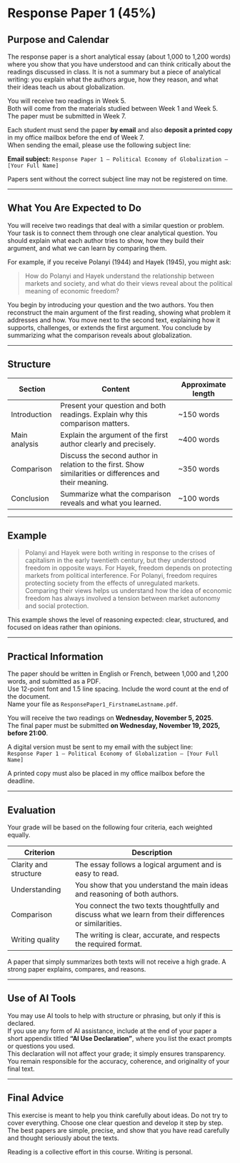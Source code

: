 # Response Paper 1 (45%)

## Purpose and Calendar

The response paper is a short analytical essay (about 1,000 to 1,200 words) where you show that you have understood and can think critically about the readings discussed in class. It is not a summary but a piece of analytical writing: you explain what the authors argue, how they reason, and what their ideas teach us about globalization.

You will receive two readings in Week 5.  
Both will come from the materials studied between Week 1 and Week 5.  
The paper must be submitted in Week 7.

Each student must send the paper **by email** and also **deposit a printed copy** in my office mailbox before the end of Week 7.  
When sending the email, please use the following subject line:

**Email subject:** `Response Paper 1 – Political Economy of Globalization – [Your Full Name]`

Papers sent without the correct subject line may not be registered on time.

---

## What You Are Expected to Do

You will receive two readings that deal with a similar question or problem. Your task is to connect them through one clear analytical question. You should explain what each author tries to show, how they build their argument, and what we can learn by comparing them.

For example, if you receive Polanyi (1944) and Hayek (1945), you might ask:
> How do Polanyi and Hayek understand the relationship between markets and society, and what do their views reveal about the political meaning of economic freedom?

You begin by introducing your question and the two authors. You then reconstruct the main argument of the first reading, showing what problem it addresses and how. You move next to the second text, explaining how it supports, challenges, or extends the first argument. You conclude by summarizing what the comparison reveals about globalization.

---

## Structure

| Section | Content | Approximate length |
|----------|----------|--------------------|
| Introduction | Present your question and both readings. Explain why this comparison matters. | ~150 words |
| Main analysis | Explain the argument of the first author clearly and precisely. | ~400 words |
| Comparison | Discuss the second author in relation to the first. Show similarities or differences and their meaning. | ~350 words |
| Conclusion | Summarize what the comparison reveals and what you learned. | ~100 words |

---

## Example

> Polanyi and Hayek were both writing in response to the crises of capitalism in the early twentieth century, but they understood freedom in opposite ways. For Hayek, freedom depends on protecting markets from political interference. For Polanyi, freedom requires protecting society from the effects of unregulated markets. Comparing their views helps us understand how the idea of economic freedom has always involved a tension between market autonomy and social protection.

This example shows the level of reasoning expected: clear, structured, and focused on ideas rather than opinions.

---

## Practical Information

The paper should be written in English or French, between 1,000 and 1,200 words, and submitted as a PDF.  
Use 12-point font and 1.5 line spacing. Include the word count at the end of the document.  
Name your file as `ResponsePaper1_FirstnameLastname.pdf`.

You will receive the two readings on **Wednesday, November 5, 2025**.  
The final paper must be submitted **on Wednesday, November 19, 2025, before 21:00**.

A digital version must be sent to my email with the subject line:  
`Response Paper 1 – Political Economy of Globalization – [Your Full Name]`

A printed copy must also be placed in my office mailbox before the deadline.

---

## Evaluation

Your grade will be based on the following four criteria, each weighted equally.

| Criterion | Description |
|------------|-------------|
| Clarity and structure | The essay follows a logical argument and is easy to read. |
| Understanding | You show that you understand the main ideas and reasoning of both authors. |
| Comparison | You connect the two texts thoughtfully and discuss what we learn from their differences or similarities. |
| Writing quality | The writing is clear, accurate, and respects the required format. |

A paper that simply summarizes both texts will not receive a high grade. A strong paper explains, compares, and reasons.

---

## Use of AI Tools

You may use AI tools to help with structure or phrasing, but only if this is declared.  
If you use any form of AI assistance, include at the end of your paper a short appendix titled **“AI Use Declaration”**, where you list the exact prompts or questions you used.  
This declaration will not affect your grade; it simply ensures transparency.  
You remain responsible for the accuracy, coherence, and originality of your final text.

---

## Final Advice

This exercise is meant to help you think carefully about ideas. Do not try to cover everything. Choose one clear question and develop it step by step. The best papers are simple, precise, and show that you have read carefully and thought seriously about the texts.

Reading is a collective effort in this course. Writing is personal.
